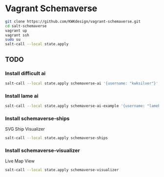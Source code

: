 # Vagrant Schemaverse

```bash
git clone https://github.com/KWKdesign/vagrant-schemaverse.git
cd salt-schemaverse
vagrant up
vagrant ssh
sudo su
salt-call --local state.apply
```

## TODO

### Install difficult ai

```bash
salt-call --local state.apply schemaverse-ai '{username: "kwksilver"}'
```

### Install lame ai

```bash
salt-call --local state.apply schemaverse-ai-example '{username: "lamebot"}
```

### Install schemaverse-ships

SVG Ship Visualizer

```bash
salt-call --local state.apply schemaverse-ships
```

### Install schemaverse-visualizer

Live Map View

```bash
salt-call --local state.apply schemaverse-visualizer
```

